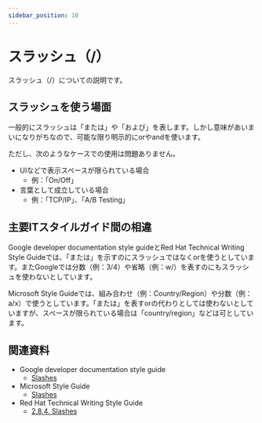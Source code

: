 ```yaml
---
sidebar_position: 10
---
```


# スラッシュ（/）

スラッシュ（/）についての説明です。

## スラッシュを使う場面

一般的にスラッシュは「または」や「および」を表します。しかし意味があいまいになりがちなので、可能な限り明示的にorやandを使います。

ただし、次のようなケースでの使用は問題ありません。

- UIなどで表示スペースが限られている場合
    - 例：「On/Off」
- 言葉として成立している場合
    - 例：「TCP/IP」、「A/B Testing」

## 主要ITスタイルガイド間の相違

Google developer documentation style guideとRed Hat Technical Writing Style Guideでは、「または」を示すのにスラッシュではなくorを使うとしています。またGoogleでは分数（例：3/4）や省略（例：w/）を表すのにもスラッシュを使わないとしています。

Microsoft Style Guideでは、組み合わせ（例：Country/Region）や分数（例：a/x）で使うとしています。「または」を表すorの代わりとしては使わないとしていますが、スペースが限られている場合は「country/region」などは可としています。

## 関連資料

- Google developer documentation style guide
    - [Slashes](https://developers.google.com/style/slashes)
- Microsoft Style Guide
    - [Slashes](https://learn.microsoft.com/en-us/style-guide/punctuation-symbol/slashes)
- Red Hat Technical Writing Style Guide
    - [⁠2.8.4. Slashes](https://stylepedia.net/style/6.0/#slashes)